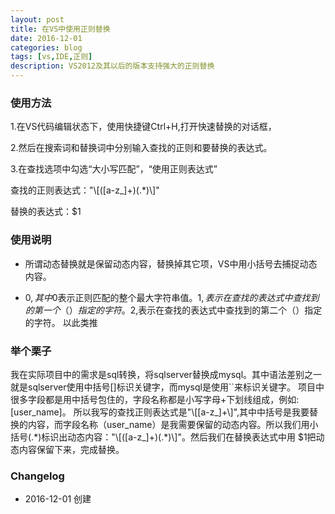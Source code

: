 ```yaml
---
layout: post
title: 在VS中使用正则替换
date: 2016-12-01
categories: blog
tags: [vs,IDE,正则]
description: VS2012及其以后的版本支持强大的正则替换
---
```


### 使用方法

1.在VS代码编辑状态下，使用快捷键Ctrl+H,打开快速替换的对话框，

2.然后在搜索词和替换词中分别输入查找的正则和要替换的表达式。

3.在查找选项中勾选“大小写匹配”，“使用正则表达式”

 
查找的正则表达式："\\[([a-z_]+)(.*)\\]"

替换的表达式：$1


### 使用说明

- 所谓动态替换就是保留动态内容，替换掉其它项，VS中用小括号去捕捉动态内容。

- $0,其中$0表示正则匹配的整个最大字符串值。$1,表示在查找的表达式中查找到的第一个（）指定的字符。$2,表示在查找的表达式中查找到的第二个（）指定的字符。 以此类推

### 举个栗子

我在实际项目中的需求是sql转换，将sqlserver替换成mysql。其中语法差别之一就是sqlserver使用中括号\[\]标识关键字，而mysql是使用``来标识关键字。
项目中很多字段都是用中括号包住的，字段名称都是小写字母+下划线组成，例如: [user_name]。
所以我写的查找正则表达式是"\\[[a-z_]+\\]",其中中括号是我要替换的内容，而字段名称（user_name）是我需要保留的动态内容。所以我们用小括号\(.\*\)标识出动态内容："\\[([a-z_]+)(.*)\\]"。然后我们在替换表达式中用 $1把动态内容保留下来，完成替换。


### Changelog

- 2016-12-01 创建